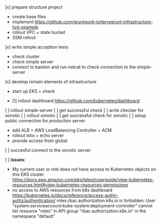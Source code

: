 [x] prepare structure project
  + create base files
  + implement https://github.com/gruntwork-io/terragrunt-infrastructure-live-example
  + rollout VPC + state bucket
  + SSM rollout

[x] write simple acception tests
  + check cluster
  + check simple server 
  + connect to bastion and run netcat to check connection to the simple-server 

[x] develop remain elements of infrastructure 
  + start up EKS + check
  - [!] rollout dashboard https://github.com/kubernetes/dashboard

[ ] rollout simple-server
[ ] get successful check
[ ] write checker for xonotic
[ ] rollout xonotic
[ ] get successful check for xonotic
[ ] setup public connection for production server
  - add ALB + AWS LoadBalancing Controller + ACM
  - rollout istio + echo server
  - provide access from global

[ ] succesful connect to the xonotic server


[ ] <b>issues</b>:
- My current user or role does not have access to Kubernetes objects on this EKS cluster
  https://docs.aws.amazon.com/eks/latest/userguide/view-kubernetes-resources.html#view-kubernetes-resources-permissions
- no access to AWS resources from k8s dashboard
  https://kubernetes.io/docs/reference/access-authn-authz/authentication/
  roles.rbac.authorization.k8s.io is forbidden: User "system:serviceaccount:kube-system:deployment-controller" cannot list resource "roles" in API group "rbac.authorization.k8s.io" in the namespace "default"